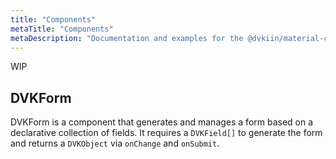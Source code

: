 ```yaml
---
title: "Components"
metaTitle: "Components"
metaDescription: "Documentation and examples for the @dvkiin/material-commons components"
---
```


WIP

## DVKForm

DVKForm is a component that generates and manages a form based on a declarative collection of fields.
It requires a `DVKField[]` to generate the form and returns a `DVKObject` via `onChange` and `onSubmit`. 
